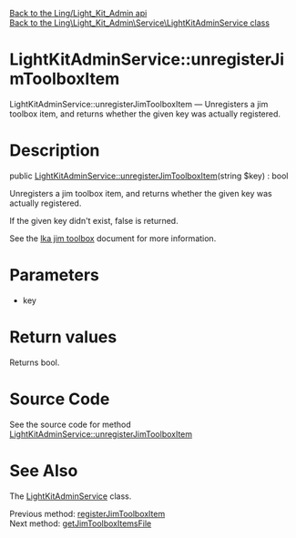 [Back to the Ling/Light_Kit_Admin api](https://github.com/lingtalfi/Light_Kit_Admin/blob/master/doc/api/Ling/Light_Kit_Admin.md)<br>
[Back to the Ling\Light_Kit_Admin\Service\LightKitAdminService class](https://github.com/lingtalfi/Light_Kit_Admin/blob/master/doc/api/Ling/Light_Kit_Admin/Service/LightKitAdminService.md)


LightKitAdminService::unregisterJimToolboxItem
================



LightKitAdminService::unregisterJimToolboxItem — Unregisters a jim toolbox item, and returns whether the given key was actually registered.




Description
================


public [LightKitAdminService::unregisterJimToolboxItem](https://github.com/lingtalfi/Light_Kit_Admin/blob/master/doc/api/Ling/Light_Kit_Admin/Service/LightKitAdminService/unregisterJimToolboxItem.md)(string $key) : bool




Unregisters a jim toolbox item, and returns whether the given key was actually registered.

If the given key didn't exist, false is returned.


See the [lka jim toolbox](https://github.com/lingtalfi/Light_Kit_Admin/blob/master/doc/pages/lka-jim-toolbox.md) document for more information.




Parameters
================


- key

    


Return values
================

Returns bool.








Source Code
===========
See the source code for method [LightKitAdminService::unregisterJimToolboxItem](https://github.com/lingtalfi/Light_Kit_Admin/blob/master/Service/LightKitAdminService.php#L484-L500)


See Also
================

The [LightKitAdminService](https://github.com/lingtalfi/Light_Kit_Admin/blob/master/doc/api/Ling/Light_Kit_Admin/Service/LightKitAdminService.md) class.

Previous method: [registerJimToolboxItem](https://github.com/lingtalfi/Light_Kit_Admin/blob/master/doc/api/Ling/Light_Kit_Admin/Service/LightKitAdminService/registerJimToolboxItem.md)<br>Next method: [getJimToolboxItemsFile](https://github.com/lingtalfi/Light_Kit_Admin/blob/master/doc/api/Ling/Light_Kit_Admin/Service/LightKitAdminService/getJimToolboxItemsFile.md)<br>

